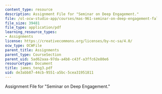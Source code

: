 ```yaml
---
content_type: resource
description: Assignment File for "Seminar on Deep Engagement."
file: /ol-ocw-studio-app/courses/mas-961-seminar-on-deep-engagement-fall-2004/de3abb8744cb9551a5bc5cea31951811_james_teng3.pdf
file_size: 39481
file_type: application/pdf
learning_resource_types:
- Assignments
license: https://creativecommons.org/licenses/by-nc-sa/4.0/
ocw_type: OCWFile
parent_title: Assignments
parent_type: CourseSection
parent_uid: 5ad62aaa-97da-a4b8-c43f-a3ffc62e80e6
resourcetype: Document
title: james_teng3.pdf
uid: de3abb87-44cb-9551-a5bc-5cea31951811
---
```

Assignment File for "Seminar on Deep Engagement."